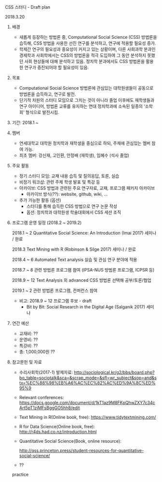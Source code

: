 CSS 스터디 - Draft plan

2018.3.20

1. 배경

	* 새롭게 등장하는 방법론 중, Computational Social Science (CSS) 방법론을 습득해, CSS 방법을 사용한 선진 연구를 분석하고, 연구에 적용할 필요성 증가.
	* 학제간 연구의 필요성과 중요성이 커지고 있는 상황이며, 다른 사회과학 분과인 경제학과 사회학에서는 CSS의 방법론을 적극 도입하여 그 동안 분석하지 못했던 사회 현상들에 대해 분석하고 있음. 정치학 분과에서도 CSS 방법론을 활용한 연구가 증진되어야 할 필요성이 있음.

2. 목표

	* Computational Social Science 방법론에 관심있는 대학원생들이 공동으로 방법론을 습득하고, 연구로 발전.
	* 단기적 차원의 스터디 모임으로 그치는 것이 아니라 졸업 이후에도 재학생들과 연구 아이디어, 방법론 교류를  유지하는 연대 정치학과에 소속된 일종의 ‘소학회’ 형식으로 발전시킴.

3. 기간: 2018.1 ~

4. 멤버

	* 연세대학교 대학원 정치학과 재학생을 중심으로 하되, 주제에 관심있는 멤버 참여 가능.
	* 최초 멤버: 강신재, 고인환, 안정배 (재학생), 임혜수 (석사 졸업)

5. 주요 활동

	* 정기 스터디 모임: 교재 내용 습득 및 질의응답, 토론, 실습
	* 비정기 워크샵: 관련 주제 학생 발표 및 특강 등
	* 아카이브: CSS 방법과 관련된 주요 연구자료, 교재, 프로그램 패키지 아카이브
		* 아카이브 방식(??): website, github, wiki, ...
	* 추가 가능한 활동 (옵션)
		* 스터디를 통해 습득한 CSS 방법으로 연구 논문 작성
		* 옵션: 정치학과 대학원생 학술대회에서 CSS 세션 조직

6. 프로그램 운영 일정 (2018.2 ~ 2019.2)

	2018.1 ~ 2	Quantitative Social Science: An Introduction (Imai 2017) 세미나 / 완료

	2018.3		Text Mining with R (Robinson & Silge 2017) 세미나 / 완료

	2018.4 ~ 6	Automated Text analysis 실습 및 관심 연구 분야에 적용

	2018.7 ~ 8	관련 방법론 프로그램 참여 (IPSA-NUS 방법론 프로그램, ICPSR 등)

	2018.9 ~ 12	Text Analysis 외 advanced CSS 방법론 선택해 공부/토론/협업

	2019.1 ~ 2	관련 방법론 프로그램, 컨퍼런스 참여

	* 비고: 2018.9 ~ 12 프로그램 후보 - draft
		* Bit by Bit: Social Research in the Digital Age (Salganik 2017) 세미나

7. 연간 예산

	* 교재비: ??
	* 운영비: ??
	* 특강비: ??
	* 총: 1,000,000원 ??

8. 참고문헌 및 자료

	* 수리사회학(2017-1) 발제자료: http://sociological.kr/g2/bbs/board.php?bo_table=sociotalk&sca=&scrap_mode=&sfl=wr_subject&sop=and&stx=%EC%88%98%EB%A6%AC%EC%82%AC%ED%9A%8C%ED%95%9

	* Relevant conferences: https://docs.google.com/document/d/1kT1az9M8FKpQhwZXY7c34cArt5pT1zjMFsBggGO5hh8/edit

	* Text Mining in R(Online book, free): https://www.tidytextmining.com/

	* R for Data Science(Online book, free): http://r4ds.had.co.nz/introduction.html

	* Quantitative Social Science(Book, online resource):

		http://qss.princeton.press/student-resources-for-quantitative-social-science/

	* ??
	
	practice
	
